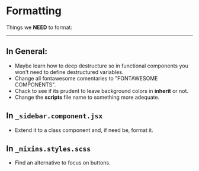 # Formatting

Things we **NEED** to format:

------

## In General:

- Maybe learn how to deep destructure so in functional components you won't need to define destructured variables.
- Change all fontawesome comentaries to "FONTAWESOME COMPONENTS".
- Chack to see if its prudent to leave background colors in **inherit** or not.
- Change the **scripts** file name to something more adequate.

## In  `_sidebar.component.jsx`

- Extend it to a class component and, if need be, format it.

## In `_mixins.styles.scss`

- Find an alternative to focus on buttons.
